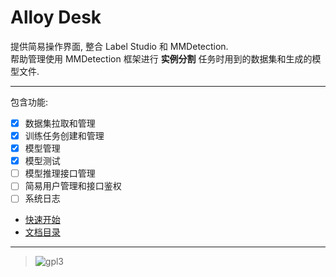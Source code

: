 # Alloy Desk

提供简易操作界面, 整合 Label Studio 和 MMDetection.  
帮助管理使用 MMDetection 框架进行 **实例分割** 任务时用到的数据集和生成的模型文件.

----

包含功能:

- [X]  数据集拉取和管理
- [x]  训练任务创建和管理
- [x]  模型管理
- [X]  模型测试
- [ ]  模型推理接口管理
- [ ]  简易用户管理和接口鉴权
- [ ]  系统日志

* [快速开始](desk-drawer/quick-start.md)
* [文档目录](desk-drawer/index.md)

----

> ![gpl3](https://www.gnu.org/graphics/gplv3-127x51.png)
